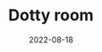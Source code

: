 ---
date: 2022-08-18
title: Dotty room
description: A placeholder for the “Dotty room” photo album
album: https://narayanan.co/dotty-room/
thumbnail: https://narayanan.co/content/images/2022/08/IMG_6324-2.jpeg
thumbnail_orientation: portrait
---